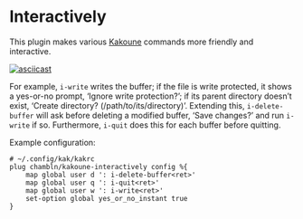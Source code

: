 # Interactively

This plugin makes various [Kakoune](https://kakoune.org) commands more
friendly and interactive.

[![asciicast](https://asciinema.org/a/F5UXtFxv6PjCnZnU05EFSxIzJ.svg)](https://asciinema.org/a/F5UXtFxv6PjCnZnU05EFSxIzJ)

For example, `i-write` writes the buffer; if the file is write
protected, it shows a yes-or-no prompt, ‘Ignore write protection?’; if
its parent directory doesn’t exist, ‘Create directory?
(/path/to/its/directory)’. Extending this, `i-delete-buffer` will ask
before deleting a modified buffer, ‘Save changes?’ and run `i-write` if
so. Furthermore, `i-quit` does this for each buffer before quitting.

Example configuration:

``` kak
# ~/.config/kak/kakrc
plug chambln/kakoune-interactively config %{
    map global user d ': i-delete-buffer<ret>'
    map global user q ': i-quit<ret>'
    map global user w ': i-write<ret>'
    set-option global yes_or_no_instant true
}
```
